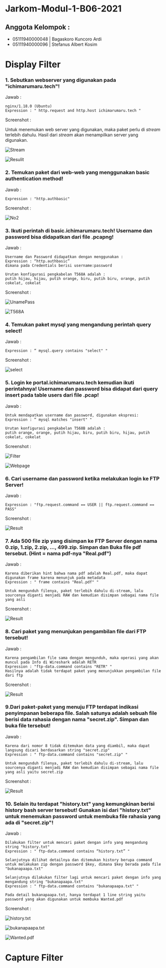 # Jarkom-Modul-1-B06-2021

## Anggota Kelompok : 
- 05111940000048 | Bagaskoro Kuncoro Ardi 
- 05111940000096 | Stefanus Albert Kosim 

# Display Filter

### 1. Sebutkan webserver yang digunakan pada "ichimarumaru.tech"! 

Jawab :
``` 
nginx/1.18.0 (Ubuntu)
Expression : " http.request and http.host ichimarumaru.tech "
```

Screenshot :

Untuk menemukan web server yang digunakan, maka paket perlu di *stream* terlebih dahulu. Hasil dari *stream* akan menampilkan server yang digunakan.

![Stream](https://github.com/yanzkosim/Jarkom-Modul-1-B06-2021/blob/main/Screenshots/1.1.png)

![Resulit](https://github.com/yanzkosim/Jarkom-Modul-1-B06-2021/blob/main/Screenshots/1.2.png)

### 2. Temukan paket dari web-web yang menggunakan basic authentication method!

Jawab : 
```
Expression : "http.authbasic"
```

Screenshot : 

![No2](https://github.com/yanzkosim/Jarkom-Modul-1-B06-2021/blob/main/Screenshots/2.1.png)

### 3. Ikuti perintah di basic.ichimarumaru.tech! Username dan password bisa didapatkan dari file .pcapng!

Jawab : 
```
Username dan Password didapatkan dengan menggunakan :
Expression : “http.authbasic”
dimana pada Credentials berisi username:password

Urutan konfigurasi pengkabelan T568A adalah :
putih hijau, hijau, putih orange, biru, putih biru, orange, putih cokelat, cokelat
```

Screenshot :

![UnamePass](https://github.com/yanzkosim/Jarkom-Modul-1-B06-2021/blob/main/Screenshots/3.1.png)

![T568A](https://github.com/yanzkosim/Jarkom-Modul-1-B06-2021/blob/main/Screenshots/3.2.png)

### 4. Temukan paket mysql yang mengandung perintah query select!

Jawab : 
```
Expression : “ mysql.query contains "select" "
```

Screenshot : 

![select](https://github.com/yanzkosim/Jarkom-Modul-1-B06-2021/blob/main/Screenshots/4.1.png)

### 5. Login ke portal.ichimarumaru.tech kemudian ikuti perintahnya! Username dan password bisa didapat dari query insert pada table users dari file .pcap!

Jawab : 
```
Untuk mendapatkan username dan password, digunakan ekspresi:
Expression : “ mysql matches "insert" "

Urutan konfigurasi pengkabelan T568B adalah :
putih orange, orange, putih hijau, biru, putih biru, hijau, putih cokelat, cokelat
```

Screenshot :

![Filter](https://github.com/yanzkosim/Jarkom-Modul-1-B06-2021/blob/main/Screenshots/5.1.png)

![Webpage](https://github.com/yanzkosim/Jarkom-Modul-1-B06-2021/blob/main/Screenshots/5.2.png)

### 6. Cari username dan password ketika melakukan login ke FTP Server!

Jawab : 
```
Expression : "ftp.request.command == USER || ftp.request.command == PASS"
```

Screenshot :

![Result](https://github.com/yanzkosim/Jarkom-Modul-1-B06-2021/blob/main/Screenshots/6.1.png)

### 7. Ada 500 file zip yang disimpan ke FTP Server dengan nama 0.zip, 1.zip, 2.zip, ..., 499.zip. Simpan dan Buka file pdf tersebut. (Hint = nama pdf-nya "Real.pdf")

Jawab : 
```
Karena diberikan hint bahwa nama pdf adalah Real.pdf, maka dapat digunakan frame karena menunjuk pada metadata
Expression : " frame contains "Real.pdf" "

Untuk mengunduh filenya, paket terlebih dahulu di-stream, lalu sourcenya diganti menjadi RAW dan kemudian disimpan sebagai nama file yang asli
```

Screenshot :

![Result](https://github.com/yanzkosim/Jarkom-Modul-1-B06-2021/blob/main/Screenshots/7.1.png)

### 8. Cari paket yang menunjukan pengambilan file dari FTP tersebut!

Jawab : 
```
Karena pengambilan file sama dengan mengunduh, maka operasi yang akan muncul pada Info di Wireshark adalah RETR
Expression : "ftp-data.command contains "RETR" "
Hasilnya adalah tidak terdapat paket yang menunjukkan pengambilan file dari ftp
```

Screenshot :

![Result](https://github.com/yanzkosim/Jarkom-Modul-1-B06-2021/blob/main/Screenshots/8.1.png)

### 9.Dari paket-paket yang menuju FTP terdapat indikasi penyimpanan beberapa file. Salah satunya adalah sebuah file berisi data rahasia dengan nama "secret.zip". Simpan dan buka file tersebut!

Jawab : 
```
Karena dari nomor 8 tidak ditemukan data yang diambil, maka dapat langsung dicari berdasarkan string "secret.zip"
Expression : " ftp-data.command contains "secret.zip" "

Untuk mengunduh filenya, paket terlebih dahulu di-stream, lalu sourcenya diganti menjadi RAW dan kemudian disimpan sebagai nama file yang asli yaitu secret.zip
```

Screenshot :

![Result](https://github.com/yanzkosim/Jarkom-Modul-1-B06-2021/blob/main/Screenshots/9.1.png)

### 10. Selain itu terdapat "history.txt" yang kemungkinan berisi history bash server tersebut! Gunakan isi dari "history.txt" untuk menemukan password untuk membuka file rahasia yang ada di "secret.zip"!

Jawab : 
```
Dilakukan filter untuk mencari paket dengan info yang mengandung string "history.txt"
Expression : " ftp-data.command contains “history.txt” "

Selanjutnya dilihat detailnya dan ditemukan history berupa command untuk melakukan zip dengan password $key, dimana $key berada pada file "bukanapaapa.txt"

Selanjutnya dilakukan filter lagi untuk mencari paket dengan info yang mengandung string "bukanapaapa.txt"
Expression : " ftp-data.command contains "bukanapaapa.txt" " 

Pada detail bukanapaapa.txt, hanya terdapat 1 line string yaitu password yang akan digunakan untuk membuka Wanted.pdf
```

Screenshot :

![history.txt](https://github.com/yanzkosim/Jarkom-Modul-1-B06-2021/blob/main/Screenshots/10.1.png)

![bukanapaapa.txt](https://github.com/yanzkosim/Jarkom-Modul-1-B06-2021/blob/main/Screenshots/10.2.png)

![Wanted.pdf](https://github.com/yanzkosim/Jarkom-Modul-1-B06-2021/blob/main/Screenshots/10.3.png)

# Capture Filter